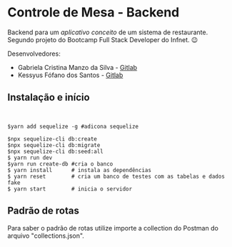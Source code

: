 # Controle de Mesa - Backend

Backend para um _aplicativo conceito_ de um sistema de restaurante. Segundo projeto do Bootcamp Full Stack Developer do Infnet. :wink:

Desenvolvedores:

- Gabriela Cristina Manzo da Silva - [Gitlab](https://gitlab.com/gabriela.silva)
- Kessyus Fófano dos Santos - [Gitlab](https://gitlab.com/kessyus)

## Instalação e início

```console


$yarn add sequelize -g #adicona sequelize

$npx sequelize-cli db:create
$npx sequelize-cli db:migrate
$npx sequelize-cli db:seed:all
$ yarn run dev
$yarn run create-db #cria o banco
$ yarn install      # instala as dependências
$ yarn reset        # cria um banco de testes com as tabelas e dados fake
$ yarn start        # inicia o servidor
```

## Padrão de rotas

Para saber o padrão de rotas utilize importe a collection do Postman do arquivo "collections.json".